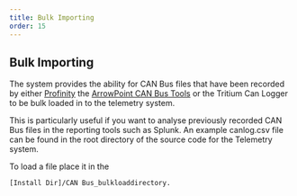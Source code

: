 ```yaml
---
title: Bulk Importing
order: 15
---
```


## Bulk Importing

The system provides the ability for CAN Bus files that have been recorded by either [Profinity](../Profinity/Overview.md) the [ArrowPoint CAN Bus Tools](../ArrowPoint_CanBUS_Tools/Overview.md) or the Tritium Can Logger to be bulk loaded in to the telemetry system.

This is particularly useful if you want to analyse previously recorded CAN Bus files in the reporting tools such as Splunk.  An example canlog.csv file can be found in the root directory of the source code for the Telemetry system.

To load a file place it in the 

```
[Install Dir]/CAN Bus_bulkloaddirectory.
```

